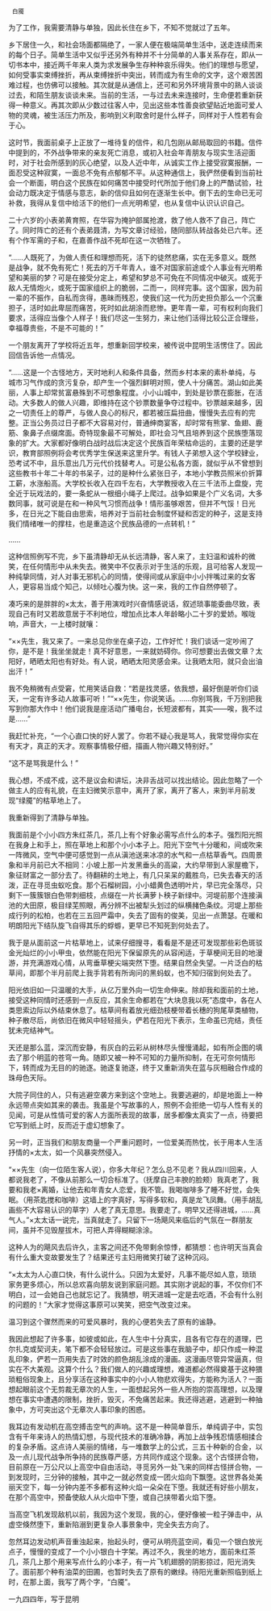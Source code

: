      白魇 

   为了工作，我需要清静与单独，因此长住在乡下，不知不觉就过了五年。 

   乡下居住一久，和社会场面都隔绝了，一家人便在极端简单生活中，送走连续而来的每个日子。简单生活中又似乎还另外有种并不十分简单的人事关系存在，即从一切书本中，接近两千年来人类为求发展争生存种种哀乐得失。他们的理想与愿望，如何受事实束缚挫折，再从束缚挫折中突出，转而成为有生命的文字，这个艰苦困难过程，也仿佛可以接触。其次就是从通信上，还可和另外环境背景中的熟人谈谈过去，和陌生朋友谈谈未来。当前的生活，一与过去未来连接时，生命便若重新获得一种意义。再其次即从少数过往客人中，见出这些本性善良欲望贴近地面可爱人物的灵魂，被生活压力所及，影响到义利取舍时是什么样子，同样对于人性若有会于心。

   这时节，我面前桌子上正放了一堆待复的信件，和几包刚从邮局取回的书籍。信件中提到的，不外战争带来的亲友死亡消息，或初入社会年青朋友与现实生活迎面时，对于社会所感到的灰心绝望，以及人近中年，从诚实工作上接受寂寞报酬，一面忍受这种寂寞，一面总不免有点郁郁不平。从这种通信上，我俨然便看到当前社会一个断面，明白这个民族在如何痛苦中接受时代所加于他们身上的严酷试验，社会动力既决定于情感与意志，新的信仰且如何在逐渐生长中。倒下去的生命已无可补救，我得从复信中给活下的他们一点光明希望，也从复信中认识认识自己。

   二十六岁的小表弟黄育照，在华容为掩护部属抢渡，救了他人救不了自己，阵亡了。同时阵亡的还有个表弟聂清，为写文章讨经验，随同部队转战各处已六年。还有个作军需的子和，在嘉善作战不死却在这一次牺牲了。

   “……人既死了，为做人责任和理想而死，活下的徒然悲痛，实在无多意义。既然是战争，就不免有死亡！死去的万千年青人，谁不对国家前途或个人事业有光明希望和美丽的梦？可是在接受分定上，希望和梦总不可免在不同情况中破灭。或死于敌人无情炮火，或死于国家组织上的脆弱，二而一，同样完事。这个国家，因为前一辈的不振作，自私而贪得，愚昧而残忍，使我们这一代为历史担负那么一个沉重担子，活时如此卑屈而痛苦，死时如此胡涂而悲惨。更年青一辈，可有权利向我们要求，活得应当像个人样子！我们尽这一生努力，来让他们活得比较公正合理些，幸福尊贵些，不是不可能的！” 

   一个朋友离开了学校将近五年，想重新回学校来，被传说中昆明生活愣住了。因此回信告诉他一点情况。 

   “……这是一个古怪地方，天时地利人和条件具备，然而乡村本来的素朴单纯，与城市习气作成的贪污复杂，却产生一个强烈鲜明对照，使人十分痛苦。湖山如此美丽，人事上却常贫富悬殊到不可想象程度。小小山城中，到处是钞票在膨胀，在活动。大多数人的做人兴趣，即维持在这个钞票数量争夺过程中。钞票越来越多，因之一切责任上的尊严，与做人良心的标尺，都若被压扁扭曲，慢慢失去应有的完整。正当公务员过日子都不大容易对付，普通绅商宴客，却时常有熊掌、鱼翅、鹿筋、象鼻子点缀席面。奇特现象最不可解处，即社会习气且培养到这个民族堕落现象的扩大。大家都好像明白战时战后决定这个民族百年荣枯命运的，主要的还是学识，教育部照例将会考优秀学生保送来这里升学。有钱人子弟想入这个学校肄业，恐考试不中，且乐意出几万元代价找替考人。可是公私各方面，就似乎从不曾想到这些教书十年二十年的书呆子，过的是种什么紧张日子，本地小学教员照米价折算工薪，水涨船高。大学校长收入在四千左右，大学教授收入在三千法币上盘旋，完全近于玩戏法的，要一条蛇从一根细小绳子上爬过。战争如果是个广义名词，大多数同事，就可说是在和一种风气习惯而战争！情形虽够艰苦，但并不气馁！日光多，在日光之下能自由思索，培养对于当前社会制度怀疑和否定的种子，这是支持我们情绪唯一的撑柱，也是重造这个民族品德的一点转机！” 

   …… 

   这种信照例写不完，乡下虽清静却无从长远清静，客人来了，主妇温和诚朴的微笑，在任何情形中从未失去。微笑中不仅表示对于生活的乐观，且可给客人发现一种纯挚同情，对人对事无邪机心的同情，使得间或从家庭中小小拌嘴过来的女客人，更容易当成个知己，以倾吐心腹为快。这一来，我的工作自然停顿了。

   凑巧来的是胖胖的×太太，善于用演戏时兴奋情感说话，叙述琐事能委曲尽致，表现自己有时又若故意居于不利地位，增加点比本人年龄略小二十岁的爱娇。喉咙响，声音大，一上楼时就嚷：

   “××先生，我又来了。一来总见你坐在桌子边，工作好忙！我们谈话一定吵闹了你，是不是！我坐坐就走！真不好意思，一来就妨碍你。你可想要出去做文章？太阳好，晒晒太阳也有好处。有人说，晒晒太阳灵感会来。让我晒太阳，就只会出油出汗！” 

   我不免稍微有点受窘，忙用笑话自救：“若是找灵感，依我想，最好倒是听你们谈天，一定有许多动人故事可听！”“××先生，你说笑话。……你别骂我，千万别把我写到你那大作中！他们说我是座活动广播电台，长短波都有，其实——唉，我不过是……” 

   我赶忙补充，“一个心直口快的好人罢了。你若不疑心我是骂人，我常觉得你实在有天才，真正的天才。观察事情极仔细，描画人物兴趣又特别好。” 

   “这不是骂我是什么！” 

   我心想，不成不成，这不是议会和讲坛，决非舌战可以找出结论。因此忽略了一个做主人的应有礼貌，在主妇微笑示意中，离开了家，离开了客人，来到半月前发现“绿魇”的枯草地上了。

   我重新得到了清静与单独。 

   我面前是个小小四方朱红茶几，茶几上有个好象必需写点什么的本子。强烈阳光照在我身上和手上，照在草地上和那个小小本子上。阳光下空气十分暖和，间或吹来一阵微风，空气中便可感觉到一点从滇池送来冰凉的水气和一点枯草香气。四周景象和半月前已大不相同：小坡上那一片发黑垂头的高粱，大约早带到人家屋檐下，象征财富之一部分去了。待翻耕的土地上，有几只呆呆的戴胜鸟，已失去春天的活泼，正在寻觅虫蚁吃食。那个石榴树园，小小蜡黄色透明叶片，早已完全落尽，只剩下一簇簇银白色带刺细枝，点缀在一片长满萝卜秧子新绿中。河堤前那个连接滇池的大田原，极目绿芜照眼，再分辨不出被犁头划过的纵横赭色条纹。河堤上那些成行列的松柏，也若在三五回严霜中，失去了固有的俊美，见出一点萧瑟。在暖和明朗阳光下结队旋飞自得其乐的蜉蝣，更早已不知死到何处去了。

   我于是从面前这一片枯草地上，试来仔细搜寻，看看是不是还可发现那些彩色斑驳金光灿烂的小小甲虫，依然能在阳光下保留原先的从容闲适，于草梗间无目的地漫游，并充满游戏心情，从弯垂草梗尖端突然下堕。结果自然全失望。一片泛白的枯草间，即那个半月前爬上我手背若有所询问的黑蚂蚁，也不知归宿到何处去了。

   阳光依旧如一只温暖的大手，从亿万里外向一切生命伸来。除却我和面前的土地，接受这种同情时还感到一点反应，其余生命都若在“大块息我以死”态度中，各在人类思索边际以外结束休息了。枯草间有着放光细劲枝梗带着长穗的狗尾草类植物，种子散尽后，尚依旧在微风中轻轻摇头，俨若在阳光下表示，生命虽已完结，责任犹未完结神气。

   天还是那么蓝，深沉而安静，有灰白的云彩从树林尽头慢慢涌起，如有所企图的填去了那个明蓝的苍穹一角。随即又被一种不可知的力量所抑制，在无可奈何情形下，转而成为无目的的驰逐。驰逐复驰逐，终于又重新消失在蓝与灰相融合作成的珠母色天际。

   大院子同住的人，只有逃避空袭方来到这个空地上。我要逃避的，却是地面上一种永远带点突如其来的袭击。我虽是个写故事的人，照例不会拒绝一切与人性有关的见闻，可是从性情可爱的客人方面所表现的故事，居多都像太真实了一点，待要把它写到纸上时，反而近于虚幻想象了。

   另一时，正当我们和朋友商量一个严重问题时，一位爱美而热忱，长于用本人生活抒情的×太太，如一个风暴突然侵入。 

   “××先生（向一位陌生客人说），你多大年纪？怎么总不见老？我从四川回来，人都说我老了，不像从前那么一切合标准了。（抚摩自己丰腴的脸颊）我真老了，我要和我老×离婚，让他去和年青女人恋爱，我不管。我喝咖啡多了睡不好觉，会失眠。（用茶匙搅和咖啡）这墙上的字真好，写得多软和，真是龙飞凤舞。（用手胡乱画些不大容易认识的草字）人老了真无意思。我要走了。明早又还得进城，……真气人。”×太太话一说完，当真就走了。只留下一场飓风来临后的气氛在一群朋友间，虽并不见毁屋拔木，可把人弄得糊糊涂涂。

   这种人为的飓风去后许久，主客之间还不免带剩余惊悸，都猜想：也许明天当真会有什么重大变故要发生了？结果还亏主妇用微笑打破了这种沉闷。 

   “×太太为人心直口快，有什么说什么。只因为太爱好，凡事不能尽如人意，琐琐家务更多烦心，所以总欢喜向朋友说到家庭问题。其实刚才说起的事，不仅你们不明白，过一会她自己也就忘记了。我猜想，明天进城一定是去吃酒，不会有什么别的问题的！”大家才觉得这事原可以笑笑，把空气改变过来。

   温习到这个骤然而来的可爱风暴时，我的心便若失去了原有的谧静。 

   我因此想起了许多事，如彼或如此，在人生中十分真实，且各有它存在的道理，巴尔扎克或契诃夫，笔下都不会轻轻放过。可是这些事在我脑子中，却只作成一种混乱印象，俨若一页用失去了时效的颜色胡乱涂成的漫画。这漫画尽管异常逼真，但实在不大美观。这算个什么？我们做人的兴趣或理想，难道都必然得奠基于这种猥琐粗俗现象上，且分享活在这种事实中的小小人物悲欢得失，方能称为活人？一面想起眼前这个无剪裁无章次的人生，一面想起另外一些人所抱的崇高理想，以及理想在事实中遭遇的限制，挫折，毁灭，不免痛苦起来。我还得逃避，逃避到一种抽象中，方可突出这个无章次人事印象的困惑。

   我耳边有发动机在高空搏击空气的声响。这不是一种简单音乐，单纯调子中，实包含有千年来诗人的热情幻想，与现代技术的准确冷静，再加上战争残忍情感相揉合的复杂矛盾。这点诗人美丽的情绪，与一堆数学上的公式，三五十种新的合金，以及一点儿现代战争所争持的民族尊严感，方共同作成这个现象。这个古怪拼合物，目前原在一万公尺以上高空中自由活动，寻觅另外一处飞来的同样古怪拼合物，一到发现时，三分钟的接触，其中之一就必然变成一团火焰向下飘堕。这世界各处美丽天空下，每一分钟内差不多都有这种火焰一朵朵在下堕。我就还有好些小朋友，在那个高空中，预备使敌人从火焰中下堕，或自己挟带着火焰下堕。

   当高空飞机发现敌机以前，我因为这个发现，我的心，便好像被一粒子弹击中，从虚空倏然堕下，重新陷溺到更复杂人事景象中，完全失去方向了。 

   忽然耳边发动机声音重浊起来，抬起头时，便可从明亮蓝空间，看见一个银白放光点子，慢慢的变成了一个小小银白十字架。再过不久，我坐的地方，面前朱红茶几，茶几上那个用来写点什么的小本子，有一片飞机翅膀的阴影掠过，阳光消失了。面前那个种有油菜的田圃，也暂时失去了原有的嫩绿。待阳光重新照临到纸上时，在那上面，我写了两个字，“白魇”。

   一九四四年，写于昆明

